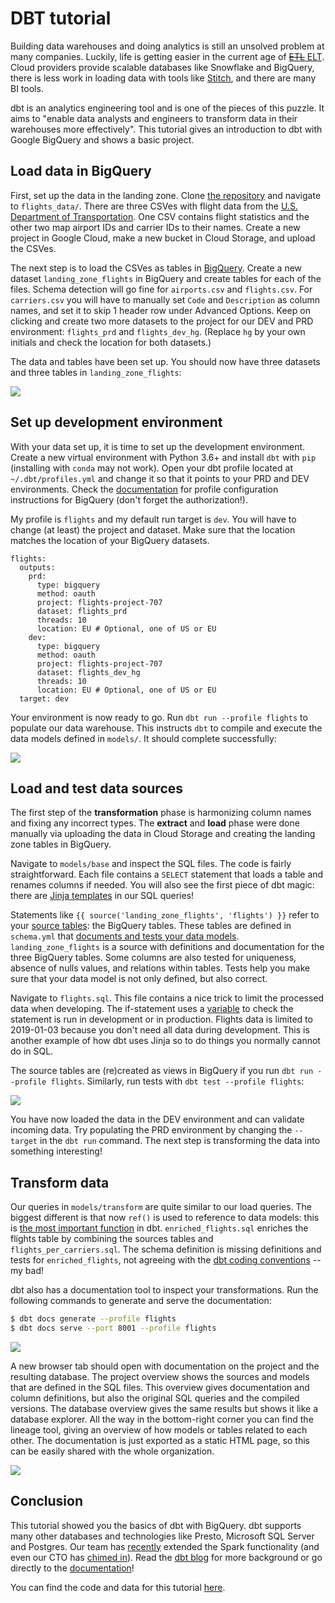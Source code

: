 # DBT tutorial

Building data warehouses and doing analytics is still an unsolved problem at many companies.
Luckily, life is getting easier in the current age of [~~ETL~~ ELT](https://www.guru99.com/etl-vs-elt.html).
Cloud providers provide scalable databases like Snowflake and BigQuery, there is less work in loading data with tools like [Stitch](http://stitchdata.com/), and there are many BI tools.

dbt is an analytics engineering tool and is one of the pieces of this puzzle.
It aims to "enable data analysts and engineers to transform data in their warehouses more effectively".
This tutorial gives an introduction to dbt with Google BigQuery and shows a basic project.


## Load data in BigQuery

First, set up the data in the landing zone. 
Clone [the repository](https://github.com/hgrif/dbt_tutorial) and navigate to `flights_data/`.
There are three CSVes with flight data from the [U.S. Department of Transportation](https://www.transtats.bts.gov/DL_SelectFields.asp?Table_ID=236).
One CSV contains flight statistics and the other two map airport IDs and carrier IDs to their names.
Create a new project in Google Cloud, make a new bucket in Cloud Storage, and upload the CSVes.

The next step is to load the CSVes as tables in [BigQuery](https://cloud.google.com/bigquery/docs/loading-data-cloud-storage-csv).
Create a new dataset `landing_zone_flights` in BigQuery and create tables for each of the files.
Schema detection will go fine for `airports.csv` and `flights.csv`.
For `carriers.csv` you will have to manually set `Code` and `Description` as column names, and set it to skip 1 header row under Advanced Options.
Keep on clicking and create two more datasets to the project for our DEV and PRD environment: `flights_prd` and `flights_dev_hg`.
(Replace `hg` by your own initials and check the location for both datasets.)

The data and tables have been set up.
You should now have three datasets and three tables in `landing_zone_flights`:

![](images/big_query_landing_zone.png)


## Set up development environment

With your data set up, it is time to set up the development environment.
Create a new virtual environment with Python 3.6+ and install `dbt` with `pip` (installing with `conda` may not work).
Open your dbt profile located at `~/.dbt/profiles.yml` and change it so that it points to your PRD and DEV environments.
Check the [documentation](https://docs.getdbt.com/docs/profile-bigquery) for profile configuration instructions for BigQuery (don't forget the authorization!).

My profile is `flights` and my default run target is `dev`.
You will have to change (at least) the project and dataset.
Make sure that the location matches the location of your BigQuery datasets.

```
flights:
  outputs:
    prd:
      type: bigquery
      method: oauth
      project: flights-project-707
      dataset: flights_prd
      threads: 10
      location: EU # Optional, one of US or EU
    dev:
      type: bigquery
      method: oauth
      project: flights-project-707
      dataset: flights_dev_hg
      threads: 10
      location: EU # Optional, one of US or EU
  target: dev
```

Your environment is now ready to go.
Run `dbt run --profile flights` to populate our data warehouse.
This instructs `dbt` to compile and execute the data models defined in `models/`.
It should complete successfully:

![](images/dbt_run.png)


## Load and test data sources

The first step of the **transformation** phase is harmonizing column names and fixing any incorrect types.
The **extract** and **load** phase were done manually via uploading the data in Cloud Storage and creating the landing zone tables in BigQuery.

Navigate to `models/base` and inspect the SQL files.
The code is fairly straightforward.
Each file contains a `SELECT` statement that loads a table and renames columns if needed. 
You will also see the first piece of dbt magic: there are [Jinja templates](https://docs.getdbt.com/docs/getting-started-with-jinja) in our SQL queries!

Statements like `{{ source('landing_zone_flights', 'flights') }}` refer to your [source tables](https://docs.getdbt.com/docs/using-sources): the BigQuery tables.
These tables are defined in `schema.yml` that [documents and tests your data models](https://docs.getdbt.com/docs/schemayml-files).
`landing_zone_flights` is a source with definitions and documentation for the three BigQuery tables.
Some columns are also tested for uniqueness, absence of nulls values, and relations within tables.
Tests help you make sure that your data model is not only defined, but also correct.

Navigate to `flights.sql`.
This file contains a nice trick to limit the processed data when developing.
The if-statement uses a [variable](https://docs.getdbt.com/docs/using-variables) to check the statement is run in development or in production. 
Flights data is limited to 2019-01-03 because you don't need all data during development.
This is another example of how dbt uses Jinja so to do things you normally cannot do in SQL.

The source tables are (re)created as views in BigQuery if you run `dbt run --profile flights`.
Similarly, run tests with `dbt test --profile flights`:

![](images/dbt_test.png)

You have now loaded the data in the DEV environment and can validate incoming data.
Try populating the PRD environment by changing the `--target` in the `dbt run` command.
The next step is transforming the data into something interesting!


## Transform data

Our queries in `models/transform` are quite similar to our load queries.
The biggest different is that now `ref()` is used to reference to data models: this is [the most important function](https://docs.getdbt.com/docs/ref) in dbt.
`enriched_flights.sql` enriches the flights table by combining the sources tables and `flights_per_carriers.sql`.
The schema definition is missing definitions and tests for `enriched_flights`, not agreeing with the [dbt coding conventions](https://github.com/fishtown-analytics/corp/blob/master/dbt_coding_conventions.md) -- my bad!

dbt also has a documentation tool to inspect your transformations.
Run the following commands to generate and serve the documentation:

```sh
$ dbt docs generate --profile flights
$ dbt docs serve --port 8001 --profile flights
```

![](images/dbt_documentation.png)

A new browser tab should open with documentation on the project and the resulting database.
The project overview shows the sources and models that are defined in the SQL files.
This overview gives documentation and column definitions, but also the original SQL queries and the compiled versions.
The database overview gives the same results but shows it like a database explorer.
All the way in the bottom-right corner you can find the lineage tool, giving an overview of how models or tables related to each other. The documentation is just exported as a static HTML page, so this can be easily shared with the whole organization.

![](images/dbt_lineage.png)


## Conclusion

This tutorial showed you the basics of dbt with BigQuery.
dbt supports many other databases and technologies like Presto, Microsoft SQL Server and Postgres.
Our team has [recently](https://godatadriven.com/blog/godatadriven-open-source-contribution-for-q4-2019/) extended the Spark functionality (and even our CTO has [chimed in](https://github.com/fishtown-analytics/dbt-spark/pull/43)).
Read the [dbt blog](https://blog.getdbt.com/what--exactly--is-dbt-/) for more background or go directly to the [documentation](https://docs.getdbt.com/docs/documentation)!

You can find the code and data for this tutorial [here](https://github.com/hgrif/dbt_tutorial).
